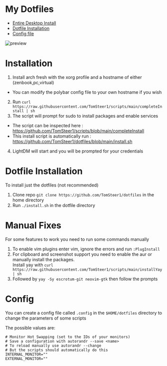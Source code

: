 # My Dotfiles
- [Entire Desktop Install](#installation)
- [Dotfile Installation](#dotfile-installation)
- [Config file](#config)

![preview](https://user-images.githubusercontent.com/29020119/216138281-7e126363-e571-4c10-8311-213a57a7bc09.png)

# Installation
1. Install arch fresh with the xorg profile and a hostname of either (zenbook,pc,virtual)
- You can modify the polybar config file to your own hostname if you wish 
2. Run `curl https://raw.githubusercontent.com/TomSteer1/scripts/main/completeInstall | sh`
3. The script will prompt for sudo to install packages and enable services
- The script can be inspected here : https://github.com/TomSteer1/scripts/blob/main/completeInstall
- This install script is automatically run : https://github.com/TomSteer1/dotfiles/blob/main/install.sh
4. LightDM will start and you will be prompted for your credentials

# Dotfile Installation
To install just the dotfiles (not recommended)
1. Clone repo `git clone https://github.com/TomSteer1/dotfiles` in the home directory
2. Run `./install.sh` in the dotfile directory

# Manual Fixes
For some features to work you need to run some commands manually
1. To enable vim plugins enter vim, ignore the errors and run `:PlugInstall`
2. For clipboard and screenshot support you need to enable the aur or manually install the packages.<br>
  Install yay with `curl https://raw.githubusercontent.com/TomSteer1/scripts/main/installYay | sh`
3. Followed by `yay -Sy escrotum-git neovim-gtk` then follow the prompts


# Config
You can create a config file called `.config` in the `$HOME/dotfiles` directory to change the parameters of some scripts

The possible values are:
```
# Monitor Hot Swapping (set to the IDs of your monitors)
# Save a configuration with autorandr --save <name>
# To reload manually use autorandr --change
# But the scripts should automatically do this
INTERNAL_MONITOR=""
EXTERNAL_MONITOR=""
```
